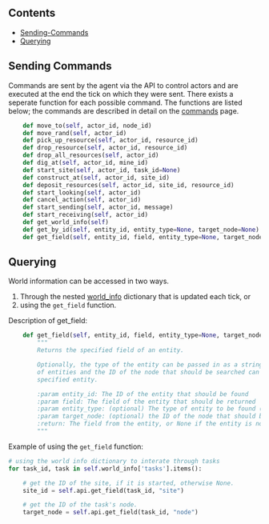 ## Contents

- [Sending-Commands](#Sending-Commands)
- [Querying](#Querying)

## Sending Commands

Commands are sent by the agent via the API to control actors and are executed at the end the tick on which they were sent. There exists a seperate function for each possible command. The functions are listed below; the commands are described in detail on the [commands](33_commands#Detailed-Command-List) page.

```python
    def move_to(self, actor_id, node_id)
    def move_rand(self, actor_id)
    def pick_up_resource(self, actor_id, resource_id)
    def drop_resource(self, actor_id, resource_id)
    def drop_all_resources(self, actor_id)
    def dig_at(self, actor_id, mine_id)
    def start_site(self, actor_id, task_id=None)
    def construct_at(self, actor_id, site_id)
    def deposit_resources(self, actor_id, site_id, resource_id)
    def start_looking(self, actor_id)
    def cancel_action(self, actor_id)
    def start_sending(self, actor_id, message)
    def start_receiving(self, actor_id)
    def get_world_info(self)
    def get_by_id(self, entity_id, entity_type=None, target_node=None)
    def get_field(self, entity_id, field, entity_type=None, target_node=None)
```

## Querying

World information can be accessed in two ways.
1. Through the nested [world_info](32_world_info) dictionary that is updated each tick, or
2. using the `get_field` function.

Description of get_field:
```python
    def get_field(self, entity_id, field, entity_type=None, target_node=None):
        """
        Returns the specified field of an entity.

        Optionally, the type of the entity can be passed in as a string to stop the function from searching other types
        of entities and the ID of the node that should be searched can also be chosen to only search one node for the
        specified entity.

        :param entity_id: The ID of the entity that should be found
        :param field: The field of the entity that should be returned
        :param entity_type: (optional) The type of entity to be found (Node, Edge, Actor, Resource, Mine, Site, Building)
        :param target_node: (optional) the ID of the node that should be checked
        :return: The field from the entity, or None if the entity is not found or the entity does not have the field.
        """
```

Example of using the `get_field` function:
```python
# using the world info dictionary to interate through tasks
for task_id, task in self.world_info['tasks'].items(): 

    # get the ID of the site, if it is started, otherwise None.
    site_id = self.api.get_field(task_id, "site")

    # get the ID of the task's node.
    target_node = self.api.get_field(task_id, "node")
```

